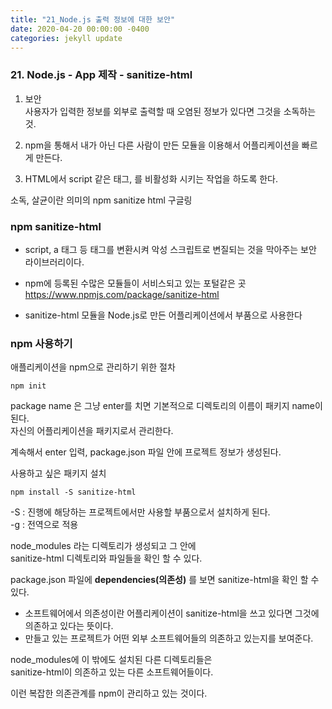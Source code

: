 ```yaml
---
title: "21_Node.js 출력 정보에 대한 보안"
date: 2020-04-20 00:00:00 -0400
categories: jekyll update
---
```


### 21. Node.js - App 제작 - sanitize-html

  1. 보안<br>
   사용자가 입력한 정보를 외부로 출력할 때 오염된 정보가 있다면 그것을 소독하는 것.

  2. npm을 통해서 내가 아닌 다른 사람이 만든 모듈을 이용해서 어플리케이션을 빠르게 만든다.

  3. HTML에서 script 같은 태그, 를 비활성화 시키는 작업을 하도록 한다.

소독, 살균이란 의미의 npm sanitize html 구글링

### npm sanitize-html

- script, a 태그 등 태그를 변환시켜 악성 스크립트로 변질되는 것을 막아주는 보안 라이브러리이다.

- npm에 등록된 수많은 모듈들이 서비스되고 있는 포털같은 곳<br>
  https://www.npmjs.com/package/sanitize-html

- sanitize-html 모듈을 Node.js로 만든 어플리케이션에서 부품으로 사용한다

### npm 사용하기<br>
애플리케이션을 npm으로 관리하기 위한 절차

    npm init

package name 은 그냥 enter를 치면 기본적으로 디렉토리의 이름이 패키지 name이 된다.<br>
자신의 어플리케이션을 패키지로서 관리한다.

계속해서 enter 입력, package.json 파일 안에 프로젝트 정보가 생성된다.

사용하고 싶은 패키지 설치

    npm install -S sanitize-html

-S : 진행에 해당하는 프로젝트에서만 사용할 부품으로서 설치하게 된다.<br>
-g : 전역으로 적용

node_modules 라는 디렉토리가 생성되고 그 안에<br>
sanitize-html 디렉토리와 파일들을 확인 할 수 있다.

package.json 파일에 **dependencies(의존성)** 를 보면 sanitize-html을 확인 할 수 있다.<br>
- 소프트웨어에서 의존성이란 어플리케이션이 sanitize-html을 쓰고 있다면 그것에 의존하고 있다는 뜻이다.<br>
- 만들고 있는 프로젝트가 어떤 외부 소프트웨어들의 의존하고 있는지를 보여준다.

node_modules에 이 밖에도 설치된 다른 디렉토리들은<br>
sanitize-html이 의존하고 있는 다른 소프트웨어들이다.

이런 복잡한 의존관계를 npm이 관리하고 있는 것이다.
